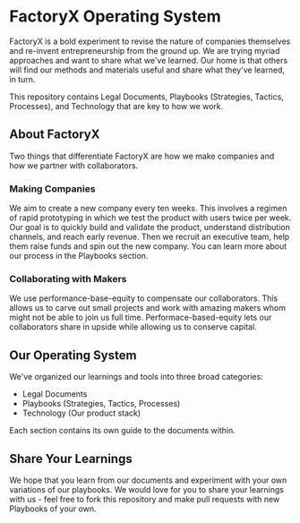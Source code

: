 # FactoryX Operating System

FactoryX is a bold experiment to revise the nature of companies themselves and re-invent entrepreneurship from the ground up. We are trying myriad approaches and want to share what we've learned. Our home is that others will find our methods and materials useful and share what they've learned, in turn.

This repository contains Legal Documents, Playbooks (Strategies, Tactics, Processes), and Technology that are key to how we work.

## About FactoryX
Two things that differentiate FactoryX are how we make companies and how we partner with collaborators.

### Making Companies
We aim to create a new company every ten weeks. This involves a regimen of rapid prototyping in which we test the product with users twice per week. Our goal is to quickly build and validate the product, understand distribution channels, and reach early revenue. Then we recruit an executive team, help them raise funds and spin out the new company. You can learn more about our process in the Playbooks section.

### Collaborating with Makers
We use performance-base-equity to compensate our collaborators. This allows us to carve out small projects and work with amazing makers whom might not be able to join us full time. Performace-based-equity lets our collaborators share in upside while allowing us to conserve capital.

## Our Operating System
We've organized our learnings and tools into three broad categories:

* Legal Documents
* Playbooks (Strategies, Tactics, Processes)
* Technology (Our product stack)

Each section contains its own guide to the documents within.

## Share Your Learnings
We hope that you learn from our documents and experiment with your own variations of our playbooks. We would love for you to share your learnings with us - feel free to fork this repository and make pull requests with new Playbooks of your own.
